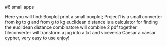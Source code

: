 #6 small apps

Here you will find:
Boxplot print a small boxplot; 
Project1 is a small converter from kg to g and from g to kg
euclidean distance is a calculator for finding the euclidean distance 
combinatore will combine 2 pdf together 
fileconverter will transform a jpg into a txt and viceversa 
Caesar a caesar cypher, very easy to use
enjoy!
